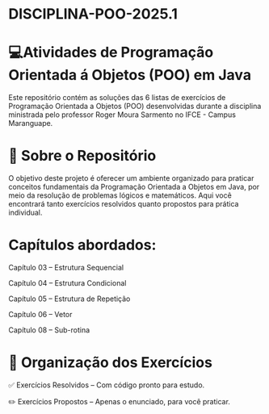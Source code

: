 # DISCIPLINA-POO-2025.1

# 💻Atividades de Programação Orientada á Objetos (POO) em Java
Este repositório contém as soluções das 6 listas de exercícios de Programação Orientada a Objetos (POO) desenvolvidas durante a disciplina ministrada pelo professor Roger Moura Sarmento no IFCE - Campus Maranguape.

# 📘 Sobre o Repositório
O objetivo deste projeto é oferecer um ambiente organizado para praticar conceitos fundamentais da Programação Orientada a Objetos em Java, por meio da resolução de problemas lógicos e matemáticos.
Aqui você encontrará tanto exercícios resolvidos quanto propostos para prática individual.

# Capítulos abordados:
Capítulo 03 – Estrutura Sequencial

Capítulo 04 – Estrutura Condicional

Capítulo 05 – Estrutura de Repetição

Capítulo 06 – Vetor

Capítulo 08 – Sub-rotina

# 📌 Organização dos Exercícios
✅ Exercícios Resolvidos – Com código pronto para estudo.

✏️ Exercícios Propostos – Apenas o enunciado, para você praticar.
